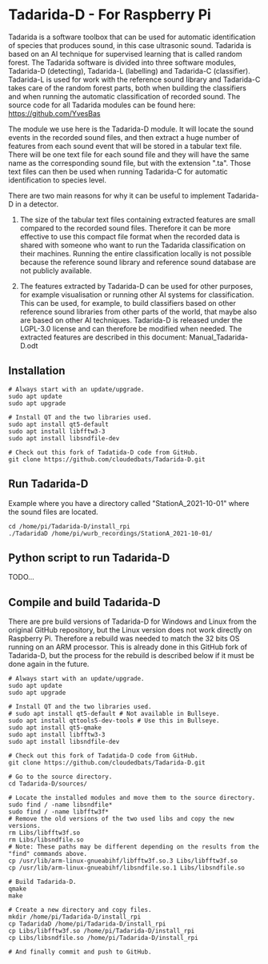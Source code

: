 # Tadarida-D - For Raspberry Pi

Tadarida is a software toolbox that can be used for automatic identification of species that produces sound, in this case ultrasonic sound. Tadarida is based on an AI technique for supervised learning that is called random forest. The Tadarida software is divided into three software modules, Tadarida-D (detecting), Tadarida-L (labelling) and Tadarida-C (classifier). Tadarida-L is used for work with the reference sound library and Tadarida-C takes care of the random forest parts, both when building the classifiers and when running the automatic classification of recorded sound. The source code for all Tadarida modules can be found here: https://github.com/YvesBas

The module we use here is the Tadarida-D module. It will locate the sound events in the recorded sound files, and then extract a huge number of features from each sound event that will be stored in a tabular text file. There will be one text file for each sound file and they will have the same name as the corresponding sound file, but with the extension ".ta". Those text files can then be used when running Tadarida-C for automatic identification to species level.

There are two main reasons for why it can be useful to implement Tadarida-D in a detector.

1. The size of the tabular text files containing extracted features are small compared to the recorded sound files. Therefore it can be more effective to use this compact file format when the recorded data is shared with someone who want to run the Tadarida classification on their machines. Running the entire classification locally is not possible because the reference sound library and reference sound database are not publicly available.

2. The features extracted by Tadarida-D can be used for other purposes, for example visualisation or running other AI systems for classification. This can be used, for example, to build classifiers based on other reference sound libraries from other parts of the world, that maybe also are based on other AI techniques. Tadarida-D is released under the LGPL-3.0 license and can therefore be modified when needed. The extracted features are described in this document: Manual_Tadarida-D.odt

## Installation

    # Always start with an update/upgrade.
    sudo apt update
    sudo apt upgrade

    # Install QT and the two libraries used.
    sudo apt install qt5-default
    sudo apt install libfftw3-3
    sudo apt install libsndfile-dev

    # Check out this fork of Tadatida-D code from GitHub.
    git clone https://github.com/cloudedbats/Tadarida-D.git

## Run Tadarida-D

Example where you have a directory called "StationA_2021-10-01" where the sound files are located.

    cd /home/pi/Tadarida-D/install_rpi
    ./TadaridaD /home/pi/wurb_recordings/StationA_2021-10-01/

## Python script to run Tadarida-D

TODO...

## Compile and build Tadarida-D

There are pre build versions of Tadarida-D for Windows and Linux from the original GitHub repository, but the Linux version does not work directly on Raspberry Pi. Therefore a rebuild was needed to match the 32 bits OS running on an ARM processor.
This is already done in this GitHub fork of Tadarida-D, but the process for the rebuild is described below if it must be done again in the future.

    # Always start with an update/upgrade.
    sudo apt update
    sudo apt upgrade

    # Install QT and the two libraries used. 
    # sudo apt install qt5-default # Not available in Bullseye.
    sudo apt install qttools5-dev-tools # Use this in Bullseye.
    sudo apt install qt5-qmake
    sudo apt install libfftw3-3
    sudo apt install libsndfile-dev

    # Check out this fork of Tadatida-D code from GitHub.
    git clone https://github.com/cloudedbats/Tadarida-D.git

    # Go to the source directory.
    cd Tadarida-D/sources/

    # Locate the installed modules and move them to the source directory. 
    sudo find / -name libsndfile*
    sudo find / -name libfftw3f*
    # Remove the old versions of the two used libs and copy the new versions.
    rm Libs/libfftw3f.so 
    rm Libs/libsndfile.so
    # Note: These paths may be different depending on the results from the "find" commands above.
    cp /usr/lib/arm-linux-gnueabihf/libfftw3f.so.3 Libs/libfftw3f.so
    cp /usr/lib/arm-linux-gnueabihf/libsndfile.so.1 Libs/libsndfile.so

    # Build Tadarida-D. 
    qmake
    make

    # Create a new directory and copy files.
    mkdir /home/pi/Tadarida-D/install_rpi
    cp TadaridaD /home/pi/Tadarida-D/install_rpi
    cp Libs/libfftw3f.so /home/pi/Tadarida-D/install_rpi
    cp Libs/libsndfile.so /home/pi/Tadarida-D/install_rpi
    
    # And finally commit and push to GitHub.
    
